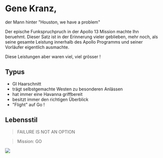 # Gene Kranz, 

der Mann hinter "Houston, we have a problem"



Der epische Funkspruchpruch in der Apollo 13 Mission machte Ihn beruehmt.
Dieser Satz ist in der Erinnerung vieler geblieben, mehr noch, als seine gesamte Leistung innerhalb des Apollo Programms und seiner Vorläufer eigentlich ausmachte.


Diese Leistungen aber waren viel, viel grösser !

## Typus
* GI Haarschnitt
* trägt selbstgemachte Westen zu besonderen Anlässen
* hat immer eine Havanna griffbereit
* besitzt immer den richtigen Überblick
* "Flight" auf Go !


## Lebensstil
> FAILURE IS NOT AN OPTION

> Mission: GO


<img src="https://upload.wikimedia.org/wikipedia/commons/c/cf/Gene_kranz2.jpg"/>

